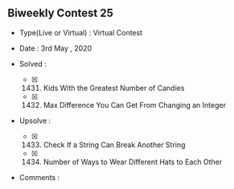 ## Biweekly Contest 25

* Type(Live or Virtual) : Virtual Contest

* Date : 3rd May , 2020

* Solved :

    * [X] 1431. Kids With the Greatest Number of Candies
    * [X] 1432. Max Difference You Can Get From Changing an Integer

* Upsolve :

    * [X] 1433. Check If a String Can Break Another String
    * [X] 1434. Number of Ways to Wear Different Hats to Each Other

* Comments :
